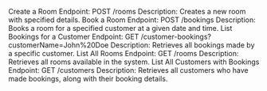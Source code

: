 Create a Room Endpoint: POST /rooms Description: Creates a new room with specified details.
Book a Room Endpoint: POST /bookings Description: Books a room for a specified customer at a given date and time.
List Bookings for a Customer Endpoint: GET /customer-bookings?customerName=John%20Doe Description: Retrieves all bookings made by a specific customer.
List All Rooms Endpoint: GET /rooms Description: Retrieves all rooms available in the system.
List All Customers with Bookings Endpoint: GET /customers Description: Retrieves all customers who have made bookings, along with their booking details.
